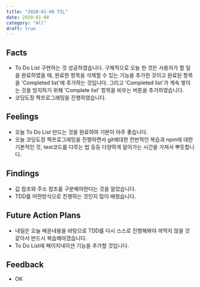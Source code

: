 ```yaml
---
title: "2020-01-08 TIL"
date: 2020-01-08
category: "All"
draft: true
---
```


## Facts

- To Do List 구현하는 것 성공하였습니다. 구체적으로 오늘 한 것은 사용자가 할 일을 완료하였을 때, 완료한 항목을 삭제할 수 있는 기능을 추가한 것이고 완료된 항목을 'Completed list'에 추가하는 것입니다. 그리고 'Completed list'가 계속 쌓이는 것을 방지하기 위해 'Complete list' 항목을 비우는 버튼을 추가하였습니다.
- 코딩도장 짝프로그래밍을 진행하였습니다.

## Feelings

- 오늘 To Do List 만드는 것을 완료하여 기분이 아주 좋습니다.
- 오늘 코딩도장 짝프로그래밍을 진행하면서 git에대한 전반적인 복습과 npm에 대한 기본적인 것, test코드를 다루는 법 등등 다양하게 알아가는 시간을 가져서 뿌듯합니다.

## Findings

- 값 참조와 주소 참조를 구분해야한다는 것을 알았습니다.
- TDD를 어떤방식으로 진행하는 것인지 많이 배웠습니다.

## Future Action Plans

- 내일은 오늘 배운내용을 바탕으로 TDD를 다시 스스로 진행해봐야 까먹지 않을 것 같아서 반드시 복습해야겠습니다.
- To Do List에 페이지네이션 기능을 추가할 것입니다.

## Feedback

- OK

